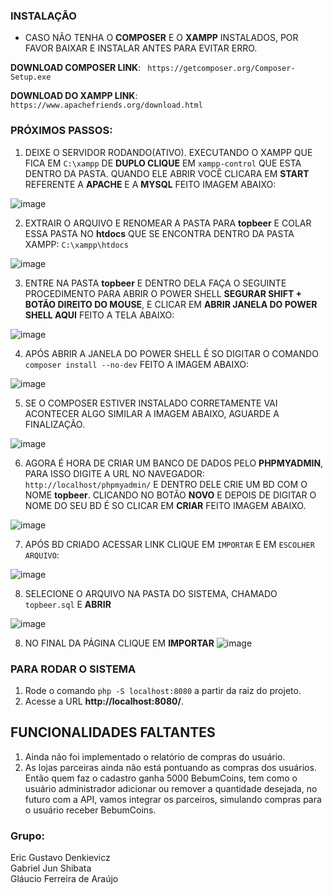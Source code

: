 ### INSTALAÇÃO

* CASO NÃO TENHA O **COMPOSER** E O **XAMPP** INSTALADOS, POR FAVOR BAIXAR E INSTALAR ANTES PARA EVITAR ERRO.

**DOWNLOAD COMPOSER LINK**: ` https://getcomposer.org/Composer-Setup.exe`

**DOWNLOAD DO XAMPP LINK**: `https://www.apachefriends.org/download.html`

### PRÓXIMOS PASSOS:

1. DEIXE O SERVIDOR RODANDO(ATIVO). EXECUTANDO O XAMPP QUE FICA EM `C:\xampp` DE **DUPLO CLIQUE** EM `xampp-control` QUE ESTA DENTRO DA PASTA. QUANDO ELE ABRIR VOCÊ CLICARA EM **START** REFERENTE A **APACHE** E A **MYSQL** FEITO IMAGEM ABAIXO:

![image](https://user-images.githubusercontent.com/97483102/199866517-360d261a-65d3-45ca-8afc-28b116002951.png)

2. EXTRAIR O ARQUIVO E RENOMEAR A PASTA PARA **topbeer** E COLAR ESSA PASTA NO **htdocs** QUE SE ENCONTRA DENTRO DA PASTA XAMPP: `C:\xampp\htdocs`

![image](https://user-images.githubusercontent.com/97483102/199866915-fd581fad-2470-4d86-a686-cd12700786bb.png)

3. ENTRE NA PASTA **topbeer** E DENTRO DELA FAÇA O SEGUINTE PROCEDIMENTO PARA ABRIR O POWER SHELL **SEGURAR SHIFT + BOTÃO DIREITO DO MOUSE**, E CLICAR EM **ABRIR JANELA DO POWER SHELL AQUI** FEITO A TELA ABAIXO:

![image](https://user-images.githubusercontent.com/97483102/199867233-f4eb3b95-0364-4da3-94fb-01b80076d5d0.png)

4. APÓS ABRIR A JANELA DO POWER SHELL É SO DIGITAR O COMANDO `composer install --no-dev` FEITO A IMAGEM ABAIXO:

![image](https://user-images.githubusercontent.com/97483102/199867610-2916070a-98f7-4387-9fcd-3434bfcb8ee2.png)

5. SE O COMPOSER ESTIVER INSTALADO CORRETAMENTE VAI ACONTECER ALGO SIMILAR A IMAGEM ABAIXO, AGUARDE A FINALIZAÇÃO.

![image](https://user-images.githubusercontent.com/97483102/199867723-e89576c6-d9e6-41e3-8ec3-3234ce3d1178.png)

6. AGORA É HORA DE CRIAR UM BANCO DE DADOS PELO **PHPMYADMIN**, PARA ISSO DIGITE A URL NO NAVEGADOR: `http://localhost/phpmyadmin/` E DENTRO DELE CRIE UM BD COM O NOME **topbeer**. CLICANDO NO BOTÃO **NOVO**  E DEPOIS DE DIGITAR O NOME DO SEU BD É SO CLICAR EM **CRIAR** FEITO IMAGEM ABAIXO.

![image](https://user-images.githubusercontent.com/97483102/199868017-4a60f7d0-c541-415f-91f9-fd74f1992804.png)

7. APÓS BD CRIADO ACESSAR LINK CLIQUE EM `IMPORTAR` E EM `ESCOLHER ARQUIVO`:

![image](https://user-images.githubusercontent.com/97483102/199868254-7ee7b2e2-d7ff-447e-a853-f31c7d80205e.png)

8. SELECIONE O ARQUIVO NA PASTA DO SISTEMA, CHAMADO `topbeer.sql` E **ABRIR**

![image](https://user-images.githubusercontent.com/97483102/199868647-88603ca7-9c58-412b-ae6b-1087d905e99f.png)

8. NO FINAL DA PÁGINA CLIQUE EM **IMPORTAR**
![image](https://user-images.githubusercontent.com/97483102/199868750-3ea9a840-41c2-45a4-9943-ba11c49c9b96.png)

### PARA RODAR O SISTEMA

1. Rode o comando `php -S localhost:8080` a partir da raiz do projeto.
2. Acesse a URL **http://localhost:8080/**.

## FUNCIONALIDADES FALTANTES

1. Ainda não foi implementado o relatório de compras do usuário.
2. As lojas parceiras ainda não está pontuando as compras dos usuários. 
Então quem faz o cadastro ganha 5000 BebumCoins, tem como o usuário administrador adicionar ou remover a quantidade desejada, no futuro com a API, vamos integrar os parceiros, simulando compras para o usuário receber BebumCoins.
                                                                 
### Grupo:
Eric Gustavo Denkievicz                               
Gabriel Jun Shibata                               
Gláucio Ferreira de Araújo   
